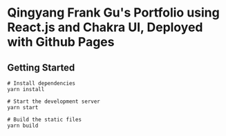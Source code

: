 # Qingyang Frank Gu's Portfolio using React.js and Chakra UI, Deployed with Github Pages



## Getting Started


```
# Install dependencies
yarn install

# Start the development server
yarn start

# Build the static files
yarn build
```

